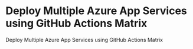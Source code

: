 # Deploy Multiple Azure App Services using GitHub Actions Matrix
Deploy Multiple Azure App Services using GitHub Actions Matrix
